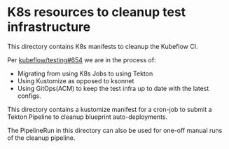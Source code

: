 # K8s resources to cleanup test infrastructure

This directory contains K8s manifests to cleanup the Kubeflow CI.

Per [kubeflow/testing#654](https://github.com/kubeflow/testing/issues/654) we are
in the process of:

* Migrating from using K8s Jobs to using Tekton
* Using Kustomize as opposed to ksonnet
* Using GitOps(ACM) to keep the test infra up to date with the latest configs.

This directory contains a kustomize manifest for a cron-job to submit
a Tekton Pipeline to cleanup blueprint auto-deployments.

The PipelineRun in this directory can also be used for one-off manual runs of the cleanup
pipeline.